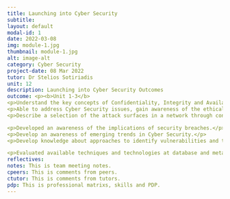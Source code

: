 ```yaml
---
title: Launching into Cyber Security
subtitle: 
layout: default
modal-id: 1
date: 2022-03-08
img: module-1.jpg
thumbnail: module-1.jpg
alt: image-alt
category: Cyber Security
project-date: 08 Mar 2022
tutor: Dr Stelios Sotiriadis
unit: 12
description: Launching into Cyber Security Outcomes
outcome: <p><b>Unit 1-3</b>
<p>Understand the key concepts of Confidentiality, Integrity and Availability (CIA) in Cyber Security.</p>
<p>Able to address Cyber Security issues, gain awareness of the ethical and governance.</p>
<p>Describe a selection of the attack surfaces in a network through considering the key physical technologies used in networked communication.</p>

<p>Developed an awareness of the implications of security breaches.</p>
<p>Develop an awareness of emerging trends in Cyber Security.</p>
<p>Develop knowledge about approaches to identify vulnerabilities and threats.</p>

<p>Evaluated available techniques and technologies at database and metadata levels dealing with privacy and data disclosure, and the implications of vulnerabilities and threats in software and networks.</p>
reflectives:  
notes: This is team meeting notes.
cpeers: This is comments from peers.
ctutor: This is comments from tutors.
pdp: This is professional matrixs, skills and PDP.
---
```



